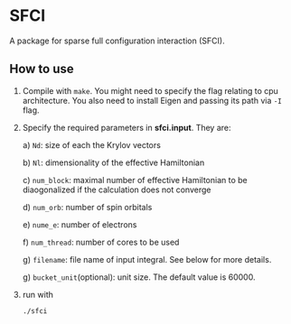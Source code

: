 # SFCI

A package for sparse full configuration interaction (SFCI). 

## How to use

1. Compile with `make`. You might need to specify the flag relating to cpu architecture. You also need to install Eigen and passing its path via `-I` flag.
2. Specify the required parameters in **sfci.input**. They are: 

    a) `Nd`: size of each the Krylov vectors
    
    b) `Nl`: dimensionality of the effective Hamiltonian 
    
    c) `num_block`: maximal number of effective Hamiltonian to be diaogonalized if the calculation does not converge 
    
    d) `num_orb`: number of spin orbitals 
    
    e) `nume_e`: number of electrons
    
    f) `num_thread`: number of cores to be used
    
    g) `filename`: file name of input integral. See below for more details. 
    
    g) `bucket_unit`(optional): unit size. The default value is 60000. 

3. run with 

    `./sfci`

